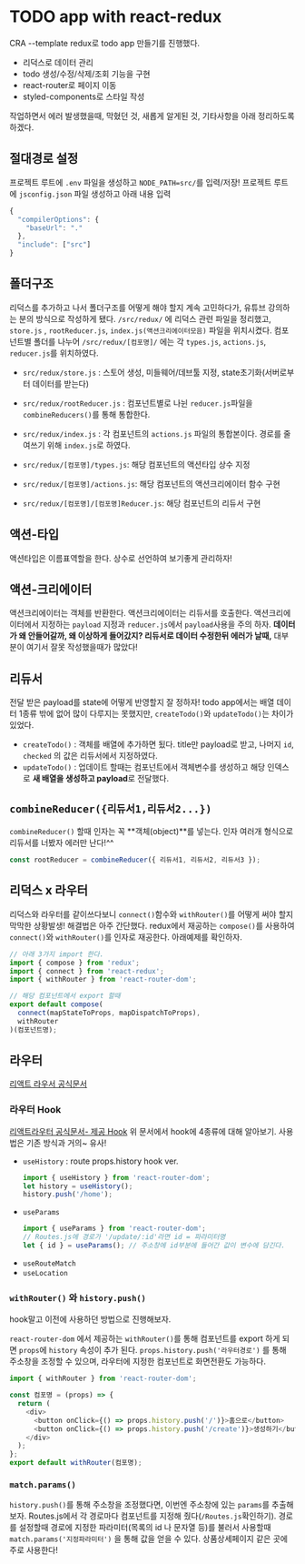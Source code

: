 # TODO app with react-redux

CRA --template redux로 todo app 만들기를 진행했다.

- 리덕스로 데이터 관리
- todo 생성/수정/삭제/조회 기능을 구현
- react-router로 페이지 이동
- styled-components로 스타일 작성

작업하면서 에러 발생했을때, 막혔던 것, 새롭게 알게된 것, 기타사항을 아래 정리하도록 하겠다.

## 절대경로 설정

프로젝트 루트에 `.env` 파일을 생성하고 `NODE_PATH=src/`를 입력/저장!
프로젝트 루트에 `jsconfig.json` 파일 생성하고 아래 내용 입력

```js
{
  "compilerOptions": {
    "baseUrl": "."
  },
  "include": ["src"]
}
```

## 폴더구조

리덕스를 추가하고 나서 폴더구조를 어떻게 해야 할지 계속 고민하다가, 유튜브 강의하는 분의 방식으로 작성하게 됐다. `/src/redux/` 에 리덕스 관련 파일을 정리했고, `store.js` , `rootReducer.js`, `index.js(액션크리에이터모음)` 파일을 위치시켰다. 컴포넌트별 폴더를 나누어 `/src/redux/[컴포명]/` 에는 각 `types.js`, `actions.js`, `reducer.js`를 위치하였다.

- `src/redux/store.js` : 스토어 생성, 미들웨어/데브툴 지정, state초기화(서버로부터 데이터를 받는다)
- `src/redux/rootReducer.js` : 컴포넌트별로 나뉜 `reducer.js`파일을 `combineReducers()`를 통해 통합한다.
- `src/redux/index.js` : 각 컴포넌트의 `actions.js` 파일의 통합본이다. 경로를 줄여쓰기 위해 `index.js`로 하였다.

- `src/redux/[컴포명]/types.js`: 해당 컴포넌트의 액션타입 상수 지정
- `src/redux/[컴포명]/actions.js`: 해당 컴포넌트의 액션크리에이터 함수 구현
- `src/redux/[컴포명]/[컴포명]Reducer.js`: 해당 컴포넌트의 리듀서 구현

## 액션-타입

액션타입은 이름표역할을 한다. 상수로 선언하여 보기좋게 관리하자!

## 액션-크리에이터

액션크리에이터는 객체를 반환한다. 액션크리에이터는 리듀서를 호출한다. 액션크리에이터에서 지정하는 `payload` 지정과 `reducer.js`에서 `payload`사용을 주의 하자. **데이터가 왜 안들어갈까, 왜 이상하게 들어갔지? 리듀서로 데이터 수정한뒤 에러가 날때,** 대부분이 여기서 잘못 작성했을때가 많았다!

## 리듀서

전달 받은 payload를 state에 어떻게 반영할지 잘 정하자! todo app에서는 배열 데이터 1종류 밖에 없어 많이 다루지는 못했지만, `createTodo()`와 `updateTodo()`는 차이가 있었다.

- `createTodo()` : 객체를 배열에 추가하면 됬다. title만 payload로 받고, 나머지 `id`, `checked` 의 값은 리듀서에서 지정하였다.
- `updateTodo()` : 업데이트 할때는 컴포넌트에서 객체변수를 생성하고 해당 인덱스로 **새 배열을 생성하고 payload**로 전달했다.

## `combineReducer({리듀서1,리듀서2...})`

`combineReducer()` 할때 인자는 꼭 **객체(object)**를 넣는다. 인자 여러개 형식으로 리듀서를 너봤자 에러만 난다!^^

```js
const rootReducer = combineReducer({ 리듀서1, 리듀서2, 리듀서3 });
```

## 리덕스 x 라우터

리덕스와 라우터를 같이쓰다보니 `connect()`함수와 `withRouter()`를 어떻게 써야 할지 막막한 상황발생! 해결법은 아주 간단했다. redux에서 재공하는 `compose()`를 사용하여 `connect()`와 `withRouter()`를 인자로 재공한다. 아래예제를 확인하자.

```js
// 아래 3가지 import 한다.
import { compose } from 'redux';
import { connect } from 'react-redux';
import { withRouter } from 'react-router-dom';

// 해당 컴포넌트에서 export 할때
export default compose(
  connect(mapStateToProps, mapDispatchToProps),
  withRouter
)(컴포넌트명);
```

## 라우터

[리액트 라우서 공식문서](https://reacttraining.com/react-router/web/guides/quick-start)

### 라우터 Hook

[리액트라우터 공식문서- 제공 Hook](https://reacttraining.com/react-router/web/api/Hooks)
위 문서에서 hook에 4종류에 대해 알아보기. 사용법은 기존 방식과 거의~ 유사!

- `useHistory` : route props.history hook ver.
  ```js
  import { useHistory } from 'react-router-dom';
  let history = useHistory();
  history.push('/home');
  ```
- `useParams`
  ```js
  import { useParams } from 'react-router-dom';
  // Routes.js에 경로가 '/update/:id'라면 id = 파라미터명
  let { id } = useParams(); // 주소창에 id부분에 들어간 값이 변수에 담긴다.
  ```
- `useRouteMatch`
- `useLocation`

### `withRouter()` 와 `history.push()`

hook말고 이전에 사용하던 방법으로 진행해보자.

`react-router-dom` 에서 제공하는 `withRouter()`를 통해 컴포넌트를 export 하게 되면 `props`에 `history` 속성이 추가 된다. `props.history.push('라우터경로')` 를 통해 주소창을 조정할 수 있으며, 라우터에 지정한 컴포넌트로 화면전환도 가능하다.

```js
import { withRouter } from 'react-router-dom';

const 컴포명 = (props) => {
  return (
    <div>
      <button onClick={() => props.history.push('/')}>홈으로</button>
      <button onClick={() => props.history.push('/create')}>생성하기</button>
    </div>
  );
};
export default withRouter(컴포명);
```

### `match.params()`

`history.push()`를 통해 주소창을 조정했다면, 이번엔 주소창에 있는 `params`를 추출해보자. Routes.js에서 각 경로마다 컴포넌트를 지정해 줬다(`/Routes.js`확인하기). 경로를 설정할때 경로에 지정한 파라미터(목록의 id 나 문자열 등)를 불러서 사용할때 `match.params('지정파라미터')` 을 통해 값을 얻을 수 있다. 상품상세페이지 같은 곳에 주로 사용한다!
